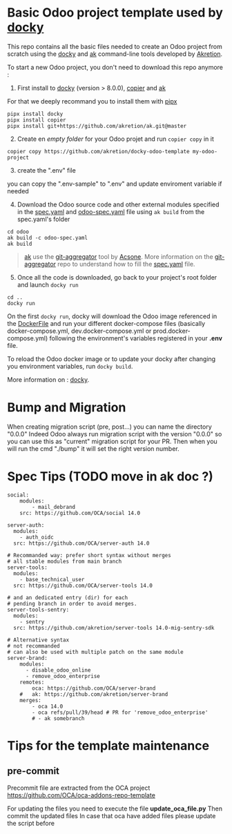 # Basic Odoo project template used by [docky](https://github.com/akretion/docky)

This repo contains all the basic files needed to create an Odoo project from scratch using the [docky](https://github.com/akretion/docky) and [ak](https://github.com/akretion/ak) command-line tools developed by [Akretion](https://akretion.com).

To start a new Odoo project, you don't need to download this repo anymore :

1. First install to [docky](https://github.com/akretion/docky) (version > 8.0.0), [copier](https://github.com/copier-org/copier) and [ak](https://github.com/akretion/ak)


For that we deeply recommand you to install them with [pipx](https://github.com/pypa/pipx)

```
pipx install docky
pipx install copier
pipx install git+https://github.com/akretion/ak.git@master
```

2. Create en *empty folder* for your Odoo projet and run `copier copy` in it
```
copier copy https://github.com/akretion/docky-odoo-template my-odoo-project
```

3. create the ".env" file

you can copy the ".env-sample" to ".env" and update enviroment variable if needed


4. Download the Odoo source code and other external modules specified in the [spec.yaml](odoo/spec.yaml) and [odoo-spec.yaml](odoo/odoo-spec.yaml) file using `ak build` from the spec.yaml's folder
```
cd odoo
ak build -c odoo-spec.yaml
ak build
```

> [ak](https://github.com/akretion/ak) use the [git-aggregator](https://github.com/acsone/git-aggregator) tool by [Acsone](https://www.acsone.eu/).
> More information on the [git-aggregator](https://github.com/acsone/git-aggregator) repo to understand how to fill the [spec.yaml](odoo/spec.yaml) file.


5. Once all the code is downloaded, go back to your project's root folder and launch `docky run`
```
cd ..
docky run
```

On the first `docky run`, docky will download the Odoo image referenced in the [DockerFile](odoo/Dockerfile) and run your different docker-compose files (basically docker-compose.yml, dev.docker-compose.yml or prod.docker-compose.yml) following the environment's variables registered in your **.env** file.

To reload the Odoo docker image or to update your docky after changing you environment variables, run `docky build`.

More information on : [docky](https://github.com/akretion/docky).


# Bump and Migration

When creating migration script (pre, post...) you can name the directory "0.0.0"
Indeed Odoo always run migration script with the version "0.0.0" so you can use this as
"current" migration script for your PR.
Then when you will run the cmd "./bump" it will set the right version number.



# Spec Tips (TODO move in ak doc ?)

```
social:
    modules:
        - mail_debrand
    src: https://github.com/OCA/social 14.0

server-auth:
  modules:
    - auth_oidc
  src: https://github.com/OCA/server-auth 14.0

# Recommanded way: prefer short syntax without merges
# all stable modules from main branch
server-tools:
  modules:
    - base_technical_user
  src: https://github.com/OCA/server-tools 14.0

# and an dedicated entry (dir) for each
# pending branch in order to avoid merges.
server-tools-sentry:
  modules:
    - sentry
  src: https://github.com/akretion/server-tools 14.0-mig-sentry-sdk

# Alternative syntax
# not recommanded
# can also be used with multiple patch on the same module
server-brand:
    modules:
      - disable_odoo_online
      - remove_odoo_enterprise
    remotes:
        oca: https://github.com/OCA/server-brand
    #   ak: https://github.com/akretion/server-brand
    merges:
        - oca 14.0
        - oca refs/pull/39/head # PR for 'remove_odoo_enterprise'
        # - ak somebranch
```



# Tips for the template maintenance

## pre-commit

Precommit file are extracted from the OCA project https://github.com/OCA/oca-addons-repo-template

For updating the files you need to execute the file **update_oca_file.py**
Then commit the updated files
In case that oca have added files please update the script before
